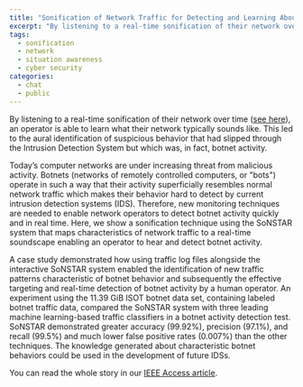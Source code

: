 ```yaml
---
title: "Sonification of Network Traffic for Detecting and Learning About Botnet Behavior"
excerpt: "By listening to a real-time sonification of their network over time, an operator is able to learn what their network typically sounds like. This led to the aural identification of suspicious behavior that had slipped through the Intrusion Detection System but which was, in fact, botnet activity."
tags:
  - sonification
  - network
  - situation awareness
  - cyber security
categories:
  - chat
  - public
---
```

By listening to a real-time sonification of their network over time ([see here](https://paulvickers.github.io/chat/public/Network-sonification/)), an operator is able to learn what their network typically sounds like. This led to the aural identification of suspicious behavior that had slipped through the Intrusion Detection System but which was, in fact, botnet activity. 

Today’s computer networks are under increasing threat from malicious activity. Botnets (networks of remotely controlled computers, or "bots") operate in such a way that their activity superficially resembles normal network traffic which makes their behavior hard to detect by current intrusion detection systems (IDS). Therefore, new monitoring techniques are needed to enable network operators to detect botnet activity quickly and in real time. Here, we show a sonification technique using the SoNSTAR system that maps characteristics of network traffic to a real-time soundscape enabling an operator to hear and detect botnet activity. 

A case study demonstrated how using traffic log files alongside the interactive SoNSTAR system enabled the identification of new traffic patterns characteristic of botnet behavior and subsequently the effective targeting and real-time detection of botnet activity by a human operator. An experiment using
the 11.39 GiB ISOT botnet data set, containing labeled botnet traffic data, compared the SoNSTAR system with three leading machine learning-based traffic classifiers in a botnet activity detection test. SoNSTAR demonstrated greater accuracy (99.92%), precision (97.1%), and recall (99.5%) and much lower false
positive rates (0.007%) than the other techniques. The knowledge generated about characteristic botnet behaviors could be used in the development of future IDSs.

You can read the whole story in our [IEEE Access article](https://doi.org/10.1109/ACCESS.2018.2847349).
